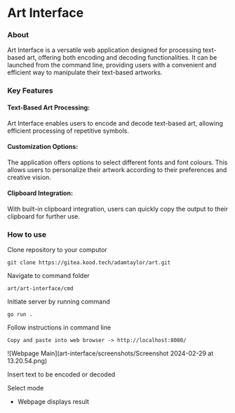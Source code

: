 # Art Interface

### About

Art Interface is a versatile web application designed for processing text-based art, offering both encoding and decoding functionalities. It can be launched from the command line, providing users with a convenient and efficient way to manipulate their text-based artworks.

### Key Features

#### Text-Based Art Processing:
Art Interface enables users to encode and decode text-based art, allowing efficient processing of repetitive symbols.
#### Customization Options:
The application offers options to select different fonts and font colours. This allows users to personalize their artwork according to their preferences and creative vision.
#### Clipboard Integration:
With built-in clipboard integration, users can quickly copy the output to their clipboard for further use.


### How to use
Clone repository to your computor

    git clone https://gitea.kood.tech/adamtaylor/art.git
Navigate to command folder    
     
    art/art-interface/cmd

Initiate server by running command

    go run .
 
 
Follow instructions in command line

    Copy and paste into web browser -> http://localhost:8080/

![Webpage Main](art-interface/screenshots/Screenshot 2024-02-29 at 13.20.54.png)

Insert text to be encoded or decoded

Select mode
 - Webpage displays result
